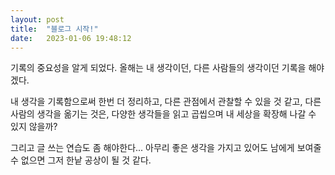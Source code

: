 ```yaml
---
layout: post
title:  "블로그 시작!"
date:   2023-01-06 19:48:12
---
```

기록의 중요성을 알게 되었다.
올해는 내 생각이던, 다른 사람들의 생각이던 기록을 해야겠다.

내 생각을 기록함으로써 한번 더 정리하고, 다른 관점에서 관찰할 수 있을 것 같고,
다른 사람의 생각을 옮기는 것은, 다양한 생각들을 읽고 곱씹으며 내 세상을 확장해 나갈 수 있지 않을까?

그리고 글 쓰는 연습도 좀 해야한다... 아무리 좋은 생각을 가지고 있어도 남에게 보여줄 수 없으면 그저 한낱 공상이 될 것 같다.